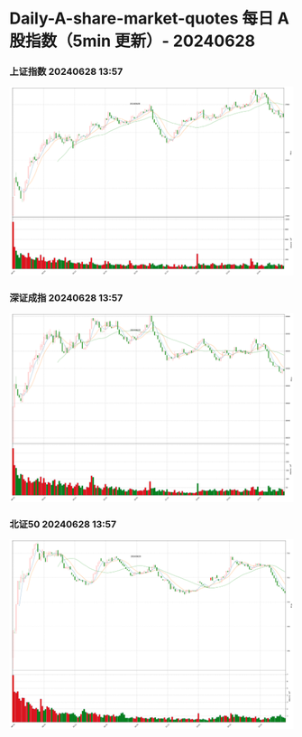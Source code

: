 
# Daily-A-share-market-quotes 每日 A 股指数（5min 更新）- 20240628

### 上证指数 20240628 13:57
![](./fig/2024/6/20240628-sh000001.png)

### 深证成指 20240628 13:57
![](./fig/2024/6/20240628-sz399001.png)

### 北证50 20240628 13:57
![](./fig/2024/6/20240628-bj899050.png)
